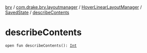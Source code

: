 [brv](../../../index.md) / [com.drake.brv.layoutmanager](../../index.md) / [HoverLinearLayoutManager](../index.md) / [SavedState](index.md) / [describeContents](./describe-contents.md)

# describeContents

`open fun describeContents(): `[`Int`](https://kotlinlang.org/api/latest/jvm/stdlib/kotlin/-int/index.html)